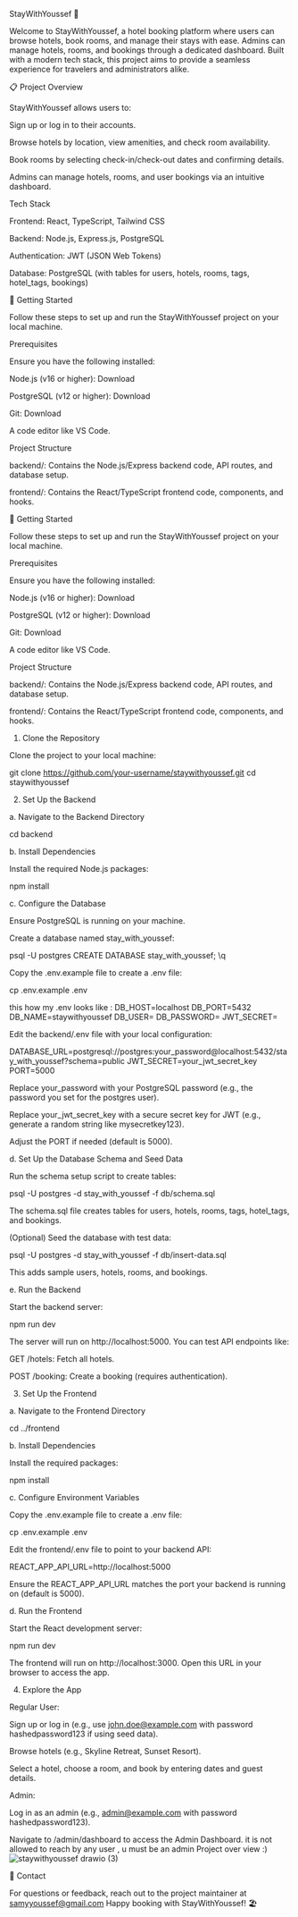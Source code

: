 StayWithYoussef 🏨

Welcome to StayWithYoussef, a hotel booking platform where users can browse hotels, book rooms, and manage their stays with ease. Admins can manage hotels, rooms, and bookings through a dedicated dashboard. Built with a modern tech stack, this project aims to provide a seamless experience for travelers and administrators alike.

📋 Project Overview

StayWithYoussef allows users to:





Sign up or log in to their accounts.



Browse hotels by location, view amenities, and check room availability.



Book rooms by selecting check-in/check-out dates and confirming details.



Admins can manage hotels, rooms, and user bookings via an intuitive dashboard.

Tech Stack





Frontend: React, TypeScript, Tailwind CSS



Backend: Node.js, Express.js, PostgreSQL



Authentication: JWT (JSON Web Tokens)



Database: PostgreSQL (with tables for users, hotels, rooms, tags, hotel_tags, bookings)

🚀 Getting Started

Follow these steps to set up and run the StayWithYoussef project on your local machine.

Prerequisites

Ensure you have the following installed:





Node.js (v16 or higher): Download



PostgreSQL (v12 or higher): Download



Git: Download



A code editor like VS Code.

Project Structure





backend/: Contains the Node.js/Express backend code, API routes, and database setup.



frontend/: Contains the React/TypeScript frontend code, components, and hooks.

🚀 Getting Started

Follow these steps to set up and run the StayWithYoussef project on your local machine.

Prerequisites

Ensure you have the following installed:





Node.js (v16 or higher): Download



PostgreSQL (v12 or higher): Download



Git: Download



A code editor like VS Code.

Project Structure





backend/: Contains the Node.js/Express backend code, API routes, and database setup.



frontend/: Contains the React/TypeScript frontend code, components, and hooks.

1. Clone the Repository

Clone the project to your local machine:

git clone https://github.com/your-username/staywithyoussef.git
cd staywithyoussef

2. Set Up the Backend

a. Navigate to the Backend Directory

cd backend

b. Install Dependencies

Install the required Node.js packages:

npm install

c. Configure the Database





Ensure PostgreSQL is running on your machine.



Create a database named stay_with_youssef:

psql -U postgres
CREATE DATABASE stay_with_youssef;
\q



Copy the .env.example file to create a .env file:

cp .env.example .env

this how my .env looks like :
DB_HOST=localhost
DB_PORT=5432
DB_NAME=staywithyoussef
DB_USER=
DB_PASSWORD=
JWT_SECRET=



Edit the backend/.env file with your local configuration:

DATABASE_URL=postgresql://postgres:your_password@localhost:5432/stay_with_youssef?schema=public
JWT_SECRET=your_jwt_secret_key
PORT=5000





Replace your_password with your PostgreSQL password (e.g., the password you set for the postgres user).



Replace your_jwt_secret_key with a secure secret key for JWT (e.g., generate a random string like mysecretkey123).



Adjust the PORT if needed (default is 5000).

d. Set Up the Database Schema and Seed Data





Run the schema setup script to create tables:

psql -U postgres -d stay_with_youssef -f db/schema.sql

The schema.sql file creates tables for users, hotels, rooms, tags, hotel_tags, and bookings.



(Optional) Seed the database with test data:

psql -U postgres -d stay_with_youssef -f db/insert-data.sql

This adds sample users, hotels, rooms, and bookings.

e. Run the Backend

Start the backend server:

npm run dev

The server will run on http://localhost:5000. You can test API endpoints like:





GET /hotels: Fetch all hotels.



POST /booking: Create a booking (requires authentication).

3. Set Up the Frontend

a. Navigate to the Frontend Directory

cd ../frontend

b. Install Dependencies

Install the required packages:

npm install

c. Configure Environment Variables





Copy the .env.example file to create a .env file:

cp .env.example .env



Edit the frontend/.env file to point to your backend API:

REACT_APP_API_URL=http://localhost:5000





Ensure the REACT_APP_API_URL matches the port your backend is running on (default is 5000).

d. Run the Frontend

Start the React development server:

npm run dev

The frontend will run on http://localhost:3000. Open this URL in your browser to access the app.

4. Explore the App





Regular User:





Sign up or log in (e.g., use john.doe@example.com with password hashedpassword123 if using seed data).



Browse hotels (e.g., Skyline Retreat, Sunset Resort).



Select a hotel, choose a room, and book by entering dates and guest details.



Admin:





Log in as an admin (e.g., admin@example.com with password hashedpassword123).



Navigate to /admin/dashboard to access the Admin Dashboard.
it is not allowed to reach by any user , u must be an admin
Project over view :) 
![staywithyoussef drawio (3)](https://github.com/user-attachments/assets/00b0ea6b-87b4-4ae7-8c6c-bfb9475ac7bc)

📧 Contact

For questions or feedback, reach out to the project maintainer at samyyoussef@gmail.com
Happy booking with StayWithYoussef! 🏖️

